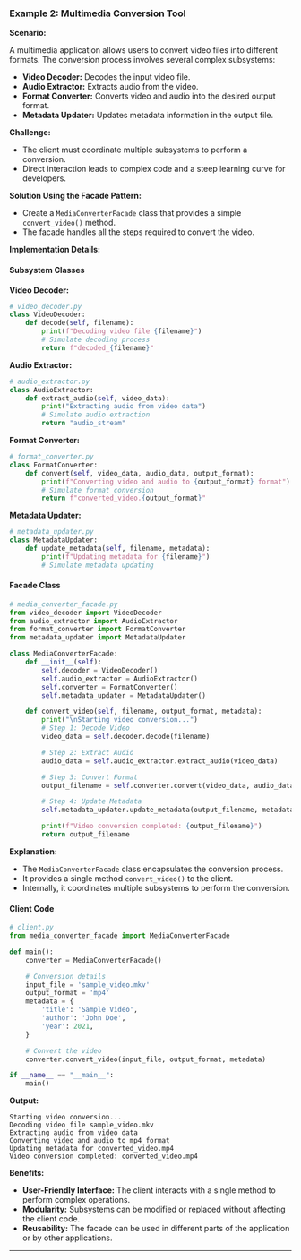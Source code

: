 
### **Example 2: Multimedia Conversion Tool**

**Scenario:**

A multimedia application allows users to convert video files into different formats. The conversion process involves several complex subsystems:

- **Video Decoder:** Decodes the input video file.
- **Audio Extractor:** Extracts audio from the video.
- **Format Converter:** Converts video and audio into the desired output format.
- **Metadata Updater:** Updates metadata information in the output file.

**Challenge:**

- The client must coordinate multiple subsystems to perform a conversion.
- Direct interaction leads to complex code and a steep learning curve for developers.

**Solution Using the Facade Pattern:**

- Create a `MediaConverterFacade` class that provides a simple `convert_video()` method.
- The facade handles all the steps required to convert the video.

**Implementation Details:**

#### **Subsystem Classes**

**Video Decoder:**

```python
# video_decoder.py
class VideoDecoder:
    def decode(self, filename):
        print(f"Decoding video file {filename}")
        # Simulate decoding process
        return f"decoded_{filename}"
```

**Audio Extractor:**

```python
# audio_extractor.py
class AudioExtractor:
    def extract_audio(self, video_data):
        print("Extracting audio from video data")
        # Simulate audio extraction
        return "audio_stream"
```

**Format Converter:**

```python
# format_converter.py
class FormatConverter:
    def convert(self, video_data, audio_data, output_format):
        print(f"Converting video and audio to {output_format} format")
        # Simulate format conversion
        return f"converted_video.{output_format}"
```

**Metadata Updater:**

```python
# metadata_updater.py
class MetadataUpdater:
    def update_metadata(self, filename, metadata):
        print(f"Updating metadata for {filename}")
        # Simulate metadata updating
```

#### **Facade Class**

```python
# media_converter_facade.py
from video_decoder import VideoDecoder
from audio_extractor import AudioExtractor
from format_converter import FormatConverter
from metadata_updater import MetadataUpdater

class MediaConverterFacade:
    def __init__(self):
        self.decoder = VideoDecoder()
        self.audio_extractor = AudioExtractor()
        self.converter = FormatConverter()
        self.metadata_updater = MetadataUpdater()

    def convert_video(self, filename, output_format, metadata):
        print("\nStarting video conversion...")
        # Step 1: Decode Video
        video_data = self.decoder.decode(filename)

        # Step 2: Extract Audio
        audio_data = self.audio_extractor.extract_audio(video_data)

        # Step 3: Convert Format
        output_filename = self.converter.convert(video_data, audio_data, output_format)

        # Step 4: Update Metadata
        self.metadata_updater.update_metadata(output_filename, metadata)

        print(f"Video conversion completed: {output_filename}")
        return output_filename
```

**Explanation:**

- The `MediaConverterFacade` class encapsulates the conversion process.
- It provides a single method `convert_video()` to the client.
- Internally, it coordinates multiple subsystems to perform the conversion.

#### **Client Code**

```python
# client.py
from media_converter_facade import MediaConverterFacade

def main():
    converter = MediaConverterFacade()

    # Conversion details
    input_file = 'sample_video.mkv'
    output_format = 'mp4'
    metadata = {
        'title': 'Sample Video',
        'author': 'John Doe',
        'year': 2021,
    }

    # Convert the video
    converter.convert_video(input_file, output_format, metadata)

if __name__ == "__main__":
    main()
```

**Output:**

```
Starting video conversion...
Decoding video file sample_video.mkv
Extracting audio from video data
Converting video and audio to mp4 format
Updating metadata for converted_video.mp4
Video conversion completed: converted_video.mp4
```

**Benefits:**

- **User-Friendly Interface:** The client interacts with a single method to perform complex operations.
- **Modularity:** Subsystems can be modified or replaced without affecting the client code.
- **Reusability:** The facade can be used in different parts of the application or by other applications.

---